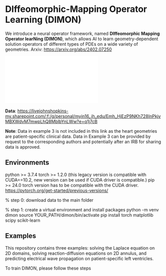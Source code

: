 # DIffeomorphic-Mapping Operator Learning (DIMON)
We introduce a neural operator framework, named **DIffeomorphic Mapping Operator learNing (DIMON)**, which allows AI to learn geometry-dependent solution operators of different types of PDEs on a wide variety of geometries. Arxiv: https://arxiv.org/abs/2402.07250

![DIMON schematic](./figure/schematics.pdf)

**Data**: https://livejohnshopkins-my.sharepoint.com/:f:/g/personal/myin16_jh_edu/Emh_HjEzP9NKh728InPkjvMBXWdvM7mwpLhQ8MblbYnLWw?e=q1j7cB

**Note**: Data in example 3 is not included in this link as the heart geometries are patient-specific clinical data. Data in Example 3 can be provided by request to the corresponding authors and potentially after an IRB for sharing data is approved.

## Environments
python >= 3.7.4
torch >= 1.2.0 (this legacy version is compatible with CUDA==10.2,  new version can be used if CUDA driver is compatible.)
pip >= 24.0
torch version has to be compatible with the CUDA driver. https://pytorch.org/get-started/previous-versions/

% step 0: download data to the main folder

% step 1: create a virtual environment and install packages
python -m venv dimon
source YOUR_PATH/dimon/bin/activate
pip install torch matplotlib scipy scikit-learn

## Examples
This repository contains three examples: solving the Laplace equation on 2D domains, solving reaction-diffusion equations on 2D annulus, and predicting electrical wave propagation on patient-specific left ventricles.

To train DIMON, please follow these steps

